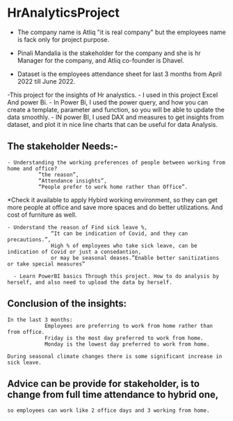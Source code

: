 # HrAnalyticsProject
- The company name is Atliq "it is real company" but the employees name is fack only for project purpose.
- Pinali Mandalia is the stakeholder for the company and she is hr Manager for the company, and Atliq co-founder is Dhavel.

- Dataset is the employees attendance sheet for last 3 months from April 2022 till June 2022.

 -This project for the insights of Hr analystics.
    - I used in this project Excel And power Bi.
    - In Power Bi, I used the power query, and how you can create a template, parameter and function, so you will be able to update the data smoothly.
    - IN power BI, I used DAX and measures to get insights from dataset, and plot it in nice line charts that can be useful for data Analysis.

## The stakeholder Needs:-

    - Understanding the working preferences of people between working from home and office?
              ”the reason”, 
              “Attendance insights”, 
              “People prefer to work home rather than Office”.
  *Check it available to apply Hybird working environment, so they can get more people at office and save more spaces and do better utilizations.
  And cost of furniture as well.
  
    - Understand the reason of Find sick leave %, 
                  “It can be indication of Covid, and they can precautions.”, 
                  High % of employees who take sick leave, can be indication of Covid or just a consedantion, 
                  or may be seasonal deases.”Enable better sanitizations or take special measures”
                  
      - Learn PowerBI basics Through this project. How to do analysis by herself, and also need to upload the data by herself.

## Conclusion of the insights:
    In the last 3 months:
                Employees are preferring to work from home rather than from office.
                Friday is the most day preferred to work from home.
                Monday is the lowest day preferred to work from home.
    
    During seasonal climate changes there is some significant increase in sick leave.
    
   ## Advice can be provide for stakeholder, is to change from full time attendance to hybrid one, 
    so employees can work like 2 office days and 3 working from home.
